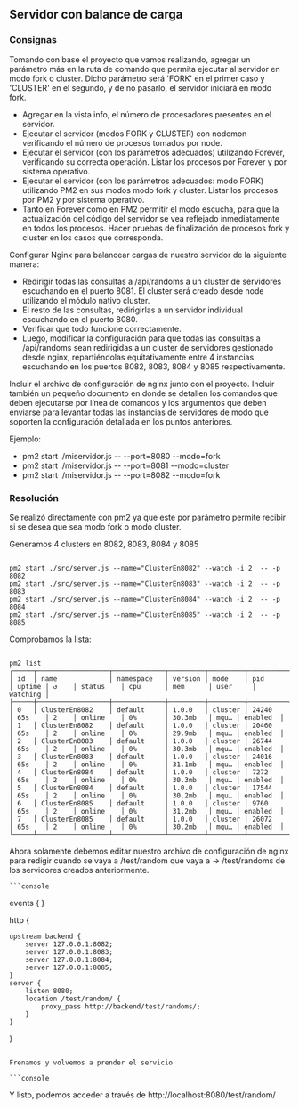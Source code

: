 ## Servidor con balance de carga

### Consignas

Tomando con base el proyecto que vamos realizando, agregar un parámetro más en la ruta de comando que permita ejecutar al servidor en modo fork o cluster. Dicho parámetro será 'FORK' en el primer caso y 'CLUSTER' en el segundo, y de no pasarlo, el servidor iniciará en modo fork.

- Agregar en la vista info, el número de procesadores presentes en el servidor.
- Ejecutar el servidor (modos FORK y CLUSTER) con nodemon verificando el número de procesos tomados por node.
- Ejecutar el servidor (con los parámetros adecuados) utilizando Forever, verificando su correcta operación. Listar los procesos por Forever y por sistema operativo.
- Ejecutar el servidor (con los parámetros adecuados: modo FORK) utilizando PM2 en sus modos modo fork y cluster. Listar los procesos por PM2 y por sistema operativo.
- Tanto en Forever como en PM2 permitir el modo escucha, para que la actualización del código del servidor se vea reflejado inmediatamente en todos los procesos.
Hacer pruebas de finalización de procesos fork y cluster en los casos que corresponda.

Configurar Nginx para balancear cargas de nuestro servidor de la siguiente manera:

- Redirigir todas las consultas a /api/randoms a un cluster de servidores escuchando en el puerto 8081. El cluster será creado desde node utilizando el módulo nativo cluster.
- El resto de las consultas, redirigirlas a un servidor individual escuchando en el puerto 8080.
- Verificar que todo funcione correctamente.
- Luego, modificar la configuración para que todas las consultas a /api/randoms sean redirigidas a un cluster de servidores gestionado desde nginx, repartiéndolas equitativamente entre 4 instancias escuchando en los puertos 8082, 8083, 8084 y 8085 respectivamente.

Incluir el archivo de configuración de nginx junto con el proyecto.
Incluir también un pequeño documento en donde se detallen los comandos que deben ejecutarse por línea de comandos y los argumentos que deben enviarse para levantar todas las instancias de servidores de modo que soporten la configuración detallada en los puntos anteriores.

Ejemplo:
- pm2 start ./miservidor.js -- --port=8080 --modo=fork
- pm2 start ./miservidor.js -- --port=8081 --modo=cluster
- pm2 start ./miservidor.js -- --port=8082 --modo=fork

### Resolución

Se realizó directamente con pm2 ya que este por parámetro permite recibir si se desea que sea modo fork o modo cluster.

Generamos 4 clusters en 8082, 8083, 8084 y 8085

```console

pm2 start ./src/server.js --name="ClusterEn8082" --watch -i 2  -- -p 8082
pm2 start ./src/server.js --name="ClusterEn8083" --watch -i 2  -- -p 8083
pm2 start ./src/server.js --name="ClusterEn8084" --watch -i 2  -- -p 8084
pm2 start ./src/server.js --name="ClusterEn8085" --watch -i 2  -- -p 8085

```



Comprobamos la lista:

```console

pm2 list
┌─────┬──────────────────┬─────────────┬─────────┬─────────┬──────────┬────────┬──────┬───────────┬──────────┬──────────┬──────────┬──────────┐
│ id  │ name             │ namespace   │ version │ mode    │ pid      │ uptime │ ↺    │ status    │ cpu      │ mem      │ user     │ watching │        
├─────┼──────────────────┼─────────────┼─────────┼─────────┼──────────┼────────┼──────┼───────────┼──────────┼──────────┼──────────┼──────────┤        
│ 0   │ ClusterEn8082    │ default     │ 1.0.0   │ cluster │ 24240    │ 65s    │ 2    │ online    │ 0%       │ 30.3mb   │ mqu… │ enabled  │
│ 1   │ ClusterEn8082    │ default     │ 1.0.0   │ cluster │ 20460    │ 65s    │ 2    │ online    │ 0%       │ 29.9mb   │ mqu… │ enabled  │
│ 2   │ ClusterEn8083    │ default     │ 1.0.0   │ cluster │ 26744    │ 65s    │ 2    │ online    │ 0%       │ 30.3mb   │ mqu… │ enabled  │
│ 3   │ ClusterEn8083    │ default     │ 1.0.0   │ cluster │ 24016    │ 65s    │ 2    │ online    │ 0%       │ 31.1mb   │ mqu… │ enabled  │
│ 4   │ ClusterEn8084    │ default     │ 1.0.0   │ cluster │ 7272     │ 65s    │ 2    │ online    │ 0%       │ 30.3mb   │ mqu… │ enabled  │
│ 5   │ ClusterEn8084    │ default     │ 1.0.0   │ cluster │ 17544    │ 65s    │ 2    │ online    │ 0%       │ 30.2mb   │ mqu… │ enabled  │
│ 6   │ ClusterEn8085    │ default     │ 1.0.0   │ cluster │ 9760     │ 65s    │ 2    │ online    │ 0%       │ 31.2mb   │ mqu… │ enabled  │
│ 7   │ ClusterEn8085    │ default     │ 1.0.0   │ cluster │ 26072    │ 65s    │ 2    │ online    │ 0%       │ 30.2mb   │ mqu… │ enabled  │
└─────┴──────────────────┴─────────────┴─────────┴─────────┴──────────┴────────┴──────┴───────────┴──────────┴──────────┴──────────┴──────────┘ 

```

Ahora solamente debemos editar nuestro archivo de configuración de nginx para redigir cuando se vaya a /test/random que vaya a -> /test/randoms de los servidores creados anteriormente.


    ```console

events {
}

http {

    upstream backend {
        server 127.0.0.1:8082;
        server 127.0.0.1:8083;
        server 127.0.0.1:8084;
        server 127.0.0.1:8085;
    }
    server {
        listen 8080;
        location /test/random/ {
            proxy_pass http://backend/test/randoms/;
        }
    }

}

```

Frenamos y volvemos a prender el servicio

```console

```

Y listo, podemos acceder a través de http://localhost:8080/test/random/

